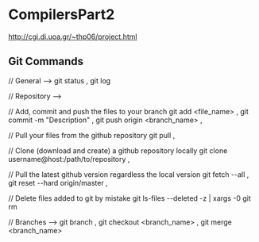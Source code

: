 # CompilersPart2

http://cgi.di.uoa.gr/~thp06/project.html

Git Commands
-------------
// General -->
git status ,
git log

// Repository -->

// Add, commit and push the files to your branch
git add <file_name> ,
git commit -m "Description" ,
git push origin <branch_name> ,

// Pull your files from the github repository
git pull ,

// Clone (download and create) a github repository locally
git clone username@host:/path/to/repository ,

// Pull the latest github version regardless the local version
git fetch --all ,
git reset --hard origin/master ,

// Delete files added to git by mistake
git ls-files --deleted -z | xargs -0 git rm

// Branches -->
git branch ,
git checkout <branch_name> ,
git merge <branch_name>
